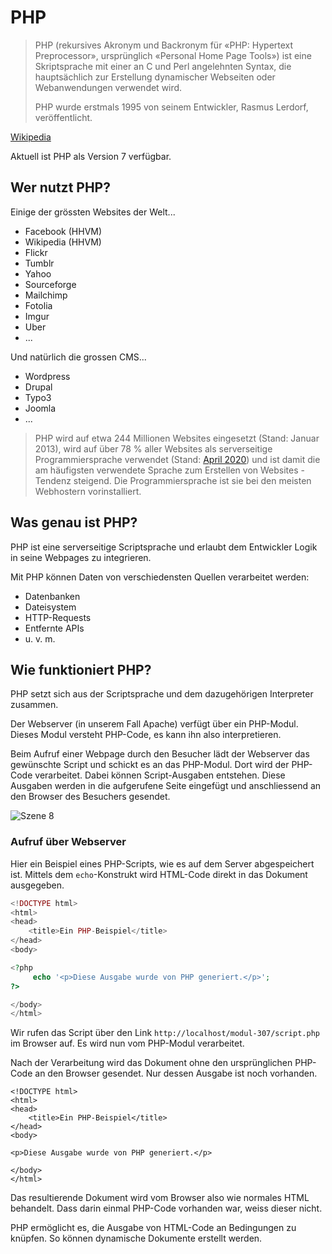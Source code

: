 # PHP

> PHP \(rekursives Akronym und Backronym für «PHP: Hypertext Preprocessor», ursprünglich «Personal Home Page Tools»\) ist eine Skriptsprache mit einer an C und Perl angelehnten Syntax, die hauptsächlich zur Erstellung dynamischer Webseiten oder Webanwendungen verwendet wird.
>
> PHP wurde erstmals 1995 von seinem Entwickler, Rasmus Lerdorf, veröffentlicht.

[Wikipedia](https://de.wikipedia.org/wiki/PHP)

Aktuell ist PHP als Version 7 verfügbar.

## Wer nutzt PHP?

Einige der grössten Websites der Welt...

* Facebook \(HHVM\)
* Wikipedia \(HHVM\)
* Flickr
* Tumblr
* Yahoo
* Sourceforge
* Mailchimp
* Fotolia
* Imgur
* Uber
* ...

Und natürlich die grossen CMS...

* Wordpress
* Drupal
* Typo3
* Joomla
* ...

> PHP wird auf etwa 244 Millionen Websites eingesetzt \(Stand: Januar 2013\), wird auf über 78 % aller Websites als serverseitige Programmiersprache verwendet \(Stand: [April 2020](https://w3techs.com/technologies/overview/programming_language)\) und ist damit die am häufigsten verwendete Sprache zum Erstellen von Websites - Tendenz steigend. Die Programmiersprache ist sie bei den meisten Webhostern vorinstalliert.

## Was genau ist PHP?

PHP ist eine serverseitige Scriptsprache und erlaubt dem Entwickler Logik in seine Webpages zu integrieren.

Mit PHP können Daten von verschiedensten Quellen verarbeitet werden:

* Datenbanken
* Dateisystem
* HTTP-Requests
* Entfernte APIs
* u. v. m.

## Wie funktioniert PHP?

PHP setzt sich aus der Scriptsprache und dem dazugehörigen Interpreter zusammen.

Der Webserver \(in unserem Fall Apache\) verfügt über ein PHP-Modul. Dieses Modul versteht PHP-Code, es kann ihn also interpretieren.

Beim Aufruf einer Webpage durch den Besucher lädt der Webserver das gewünschte Script und schickt es an das PHP-Modul. Dort wird der PHP-Code verarbeitet. Dabei können Script-Ausgaben entstehen. Diese Ausgaben werden in die aufgerufene Seite eingefügt und anschliessend an den Browser des Besuchers gesendet.

![Szene 8](https://raw.githubusercontent.com/IctBerufsbildungZentralschweiz/modul-307/master/Tag%201/02%20Client-Server-Infrastruktur/res/08.jpg)

### Aufruf über Webserver

Hier ein Beispiel eines PHP-Scripts, wie es auf dem Server abgespeichert ist. Mittels dem `echo`-Konstrukt wird HTML-Code direkt in das Dokument ausgegeben.

```php
<!DOCTYPE html>
<html>
<head>
    <title>Ein PHP-Beispiel</title>
</head>
<body>

<?php
     echo '<p>Diese Ausgabe wurde von PHP generiert.</p>';
?>

</body>
</html>
```

Wir rufen das Script über den Link `http://localhost/modul-307/script.php` im Browser auf. Es wird nun vom PHP-Modul verarbeitet.

Nach der Verarbeitung wird das Dokument ohne den ursprünglichen PHP-Code an den Browser gesendet. Nur dessen Ausgabe ist noch vorhanden.

```markup
<!DOCTYPE html>
<html>
<head>
    <title>Ein PHP-Beispiel</title>
</head>
<body>

<p>Diese Ausgabe wurde von PHP generiert.</p>

</body>
</html>
```

Das resultierende Dokument wird vom Browser also wie normales HTML behandelt. Dass darin einmal PHP-Code vorhanden war, weiss dieser nicht.

PHP ermöglicht es, die Ausgabe von HTML-Code an Bedingungen zu knüpfen. So können dynamische Dokumente erstellt werden.

